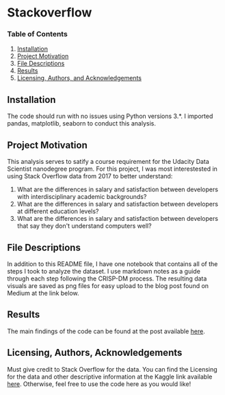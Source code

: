 # Stackoverflow
### Table of Contents
1. [Installation](#installation)
2. [Project Motivation](#motivation)
3. [File Descriptions](#files)
4. [Results](#results)
5. [Licensing, Authors, and Acknowledgements](#licensing)

## Installation <a name="installation"></a>

The code should run with no issues using Python versions 3.*. I imported pandas, matplotlib, seaborn to conduct this analysis. 

## Project Motivation<a name="motivation"></a>

This analysis serves to satify a course requirement for the Udacity Data Scientist nanodegree program. For this project, I was most interestested in using Stack Overflow data from 2017 to better understand:

1. What are the differences in salary and satisfaction between developers with interdisciplinary academic backgrounds?
2. What are the differences in salary and satisfaction between developers at different education levels?
3. What are the differences in salary and satisfaction between developers that say they don't understand computers well?


## File Descriptions <a name="files"></a>

In addition to this README file, I have one notebook that contains all of the steps I took to analyze the dataset. I use markdown notes as a guide through each step following the CRISP-DM process. The resulting data visuals are saved as png files for easy upload to the blog post found on Medium at the link below.

## Results<a name="results"></a>

The main findings of the code can be found at the post available [here](https://medium.com/@m.knox0826/can-i-be-successful-as-a-developer-even-if-5883f7b92eb3).

## Licensing, Authors, Acknowledgements<a name="licensing"></a>

Must give credit to Stack Overflow for the data.  You can find the Licensing for the data and other descriptive information at the Kaggle link available [here](https://www.kaggle.com/stackoverflow/so-survey-2017/data).  Otherwise, feel free to use the code here as you would like! 

